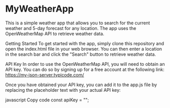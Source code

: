 # MyWeatherApp

This is a simple weather app that allows you to search for the current weather and 5-day forecast for any location. The app uses the OpenWeatherMap API to retrieve weather data.

Getting Started
To get started with the app, simply clone this repository and open the index.html file in your web browser. You can then enter a location in the search bar and click the "Search" button to retrieve weather data.

API Key
In order to use the OpenWeatherMap API, you will need to obtain an API key. You can do so by signing up for a free account at the following link: https://my-json-server.typicode.com/

Once you have obtained your API key, you can add it to the app.js file by replacing the placeholder text with your actual API key:

javascript
Copy code
const apiKey = "";
